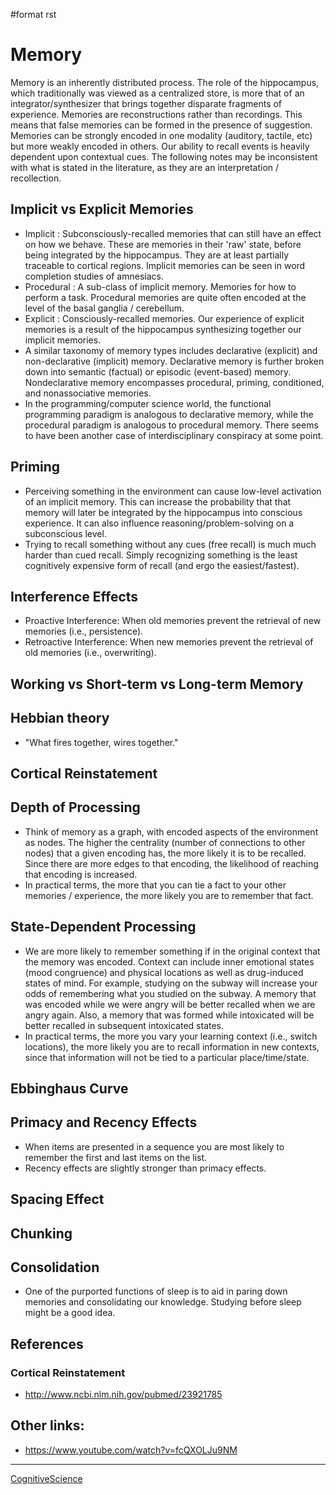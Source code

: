 \#format rst

Memory
======

Memory is an inherently distributed process. The role of the hippocampus, which traditionally was viewed as a centralized store, is more that of an integrator/synthesizer that brings together disparate fragments of experience. Memories are reconstructions rather than recordings. This means that false memories can be formed in the presence of suggestion. Memories can be strongly encoded in one modality (auditory, tactile, etc) but more weakly encoded in others. Our ability to recall events is heavily dependent upon contextual cues. The following notes may be inconsistent with what is stated in the literature, as they are an interpretation / recollection.

Implicit vs Explicit Memories
-----------------------------

-   Implicit : Subconsciously-recalled memories that can still have an effect on how we behave. These are memories in their 'raw' state, before being integrated by the hippocampus. They are at least partially traceable to cortical regions. Implicit memories can be seen in word completion studies of amnesiacs.
-   Procedural : A sub-class of implicit memory. Memories for how to perform a task. Procedural memories are quite often encoded at the level of the basal ganglia / cerebellum.
-   Explicit : Consciously-recalled memories. Our experience of explicit memories is a result of the hippocampus synthesizing together our implicit memories.
-   A similar taxonomy of memory types includes declarative (explicit) and non-declarative (implicit) memory. Declarative memory is further broken down into semantic (factual) or episodic (event-based) memory. Nondeclarative memory encompasses procedural, priming, conditioned, and nonassociative memories.
-   In the programming/computer science world, the functional programming paradigm is analogous to declarative memory, while the procedural paradigm is analogous to procedural memory. There seems to have been another case of interdisciplinary conspiracy at some point.

Priming
-------

-   Perceiving something in the environment can cause low-level activation of an implicit memory. This can increase the probability that that memory will later be integrated by the hippocampus into conscious experience. It can also influence reasoning/problem-solving on a subconscious level.
-   Trying to recall something without any cues (free recall) is much much harder than cued recall. Simply recognizing something is the least cognitively expensive form of recall (and ergo the easiest/fastest).

Interference Effects
--------------------

-   Proactive Interference: When old memories prevent the retrieval of new memories (i.e., persistence).
-   Retroactive Interference: When new memories prevent the retrieval of old memories (i.e., overwriting).

Working vs Short-term vs Long-term Memory
-----------------------------------------

Hebbian theory
--------------

-   "What fires together, wires together."

Cortical Reinstatement
----------------------

Depth of Processing
-------------------

-   Think of memory as a graph, with encoded aspects of the environment as nodes. The higher the centrality (number of connections to other nodes) that a given encoding has, the more likely it is to be recalled. Since there are more edges to that encoding, the likelihood of reaching that encoding is increased.
-   In practical terms, the more that you can tie a fact to your other memories / experience, the more likely you are to remember that fact.

State-Dependent Processing
--------------------------

-   We are more likely to remember something if in the original context that the memory was encoded. Context can include inner emotional states (mood congruence) and physical locations as well as drug-induced states of mind. For example, studying on the subway will increase your odds of remembering what you studied on the subway. A memory that was encoded while we were angry will be better recalled when we are angry again. Also, a memory that was formed while intoxicated will be better recalled in subsequent intoxicated states.
-   In practical terms, the more you vary your learning context (i.e., switch locations), the more likely you are to recall information in new contexts, since that information will not be tied to a particular place/time/state.

Ebbinghaus Curve
----------------

Primacy and Recency Effects
---------------------------

-   When items are presented in a sequence you are most likely to remember the first and last items on the list.
-   Recency effects are slightly stronger than primacy effects.

Spacing Effect
--------------

Chunking
--------

Consolidation
-------------

-   One of the purported functions of sleep is to aid in paring down memories and consolidating our knowledge. Studying before sleep might be a good idea.

References
----------

### Cortical Reinstatement

-   <http://www.ncbi.nlm.nih.gov/pubmed/23921785>

Other links:
------------

-   <https://www.youtube.com/watch?v=fcQXOLJu9NM>

* * * * *

[CognitiveScience](../CognitiveScience)
